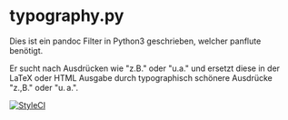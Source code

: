 # typography.py

Dies ist ein pandoc Filter in Python3 geschrieben, welcher panflute benötigt.

Er sucht nach Ausdrücken wie "z.B." oder "u.a." und ersetzt diese in der LaTeX oder HTML Ausgabe durch typographisch schönere Ausdrücke "z.\,B." oder "u.&thinsp;a.".

[![StyleCI](https://styleci.io/repos/112326321/shield?branch=master)](https://styleci.io/repos/112326321)
